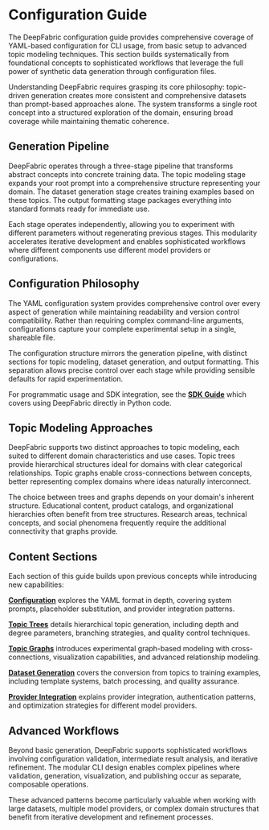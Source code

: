 # Configuration Guide

The DeepFabric configuration guide provides comprehensive coverage of YAML-based configuration for CLI usage, from basic setup to advanced topic modeling techniques. This section builds systematically from foundational concepts to sophisticated workflows that leverage the full power of synthetic data generation through configuration files.

Understanding DeepFabric requires grasping its core philosophy: topic-driven generation creates more consistent and comprehensive datasets than prompt-based approaches alone. The system transforms a single root concept into a structured exploration of the domain, ensuring broad coverage while maintaining thematic coherence.

## Generation Pipeline

DeepFabric operates through a three-stage pipeline that transforms abstract concepts into concrete training data. The topic modeling stage expands your root prompt into a comprehensive structure representing your domain. The dataset generation stage creates training examples based on these topics. The output formatting stage packages everything into standard formats ready for immediate use.

Each stage operates independently, allowing you to experiment with different parameters without regenerating previous stages. This modularity accelerates iterative development and enables sophisticated workflows where different components use different model providers or configurations.

## Configuration Philosophy

The YAML configuration system provides comprehensive control over every aspect of generation while maintaining readability and version control compatibility. Rather than requiring complex command-line arguments, configurations capture your complete experimental setup in a single, shareable file.

The configuration structure mirrors the generation pipeline, with distinct sections for topic modeling, dataset generation, and output formatting. This separation allows precise control over each stage while providing sensible defaults for rapid experimentation.

For programmatic usage and SDK integration, see the **[SDK Guide](generator-pattern.md)** which covers using DeepFabric directly in Python code.

## Topic Modeling Approaches

DeepFabric supports two distinct approaches to topic modeling, each suited to different domain characteristics and use cases. Topic trees provide hierarchical structures ideal for domains with clear categorical relationships. Topic graphs enable cross-connections between concepts, better representing complex domains where ideas naturally interconnect.

The choice between trees and graphs depends on your domain's inherent structure. Educational content, product catalogs, and organizational hierarchies often benefit from tree structures. Research areas, technical concepts, and social phenomena frequently require the additional connectivity that graphs provide.

## Content Sections

Each section of this guide builds upon previous concepts while introducing new capabilities:

[**Configuration**](configuration.md) explores the YAML format in depth, covering system prompts, placeholder substitution, and provider integration patterns.

[**Topic Trees**](topic-trees.md) details hierarchical topic generation, including depth and degree parameters, branching strategies, and quality control techniques.

[**Topic Graphs**](topic-graphs.md) introduces experimental graph-based modeling with cross-connections, visualization capabilities, and advanced relationship modeling.

[**Dataset Generation**](dataset-generation.md) covers the conversion from topics to training examples, including template systems, batch processing, and quality assurance.

[**Provider Integration**](provider-integration.md) explains provider integration, authentication patterns, and optimization strategies for different model providers.

## Advanced Workflows

Beyond basic generation, DeepFabric supports sophisticated workflows involving configuration validation, intermediate result analysis, and iterative refinement. The modular CLI design enables complex pipelines where validation, generation, visualization, and publishing occur as separate, composable operations.

These advanced patterns become particularly valuable when working with large datasets, multiple model providers, or complex domain structures that benefit from iterative development and refinement processes.